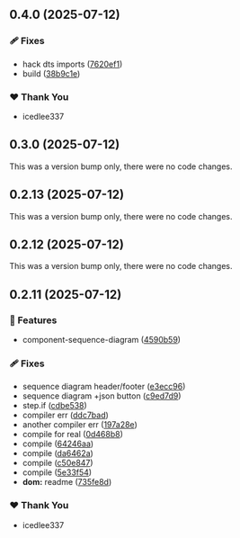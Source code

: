 ## 0.4.0 (2025-07-12)

### 🩹 Fixes

- hack dts imports ([7620ef1](https://github.com/vanilla-mint-js/vanilla-mint/commit/7620ef1))
- build ([38b9c1e](https://github.com/vanilla-mint-js/vanilla-mint/commit/38b9c1e))

### ❤️ Thank You

- icedlee337

## 0.3.0 (2025-07-12)

This was a version bump only, there were no code changes.

## 0.2.13 (2025-07-12)

This was a version bump only, there were no code changes.

## 0.2.12 (2025-07-12)

This was a version bump only, there were no code changes.

## 0.2.11 (2025-07-12)

### 🚀 Features

- component-sequence-diagram ([4590b59](https://github.com/vanilla-mint-js/vanilla-mint/commit/4590b59))

### 🩹 Fixes

- sequence diagram header/footer ([e3ecc96](https://github.com/vanilla-mint-js/vanilla-mint/commit/e3ecc96))
- sequence diagram +json button ([c9ed7d9](https://github.com/vanilla-mint-js/vanilla-mint/commit/c9ed7d9))
- step.if ([cdbe538](https://github.com/vanilla-mint-js/vanilla-mint/commit/cdbe538))
- compiler err ([ddc7bad](https://github.com/vanilla-mint-js/vanilla-mint/commit/ddc7bad))
- another compiler err ([197a28e](https://github.com/vanilla-mint-js/vanilla-mint/commit/197a28e))
- compile for real ([0d468b8](https://github.com/vanilla-mint-js/vanilla-mint/commit/0d468b8))
- compile ([64246aa](https://github.com/vanilla-mint-js/vanilla-mint/commit/64246aa))
- compile ([da6462a](https://github.com/vanilla-mint-js/vanilla-mint/commit/da6462a))
- compile ([c50e847](https://github.com/vanilla-mint-js/vanilla-mint/commit/c50e847))
- compile ([5e33f54](https://github.com/vanilla-mint-js/vanilla-mint/commit/5e33f54))
- **dom:** readme ([735fe8d](https://github.com/vanilla-mint-js/vanilla-mint/commit/735fe8d))

### ❤️ Thank You

- icedlee337